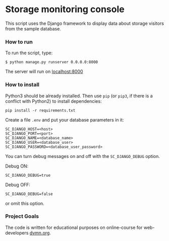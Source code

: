 # Storage monitoring console

This script uses the Django framework to display data about storage visitors from the sample database.

### How to run

To run the script, type:
```
$ python manage.py runserver 0.0.0.0:8000
```
The server will run on [localhost:8000](http://localhost:8000)

### How to install

Python3 should be already installed. 
Then use `pip` (or `pip3`, if there is a conflict with Python2) to install dependencies:
```
pip install -r requirements.txt
```
Create a file `.env` and put your database parameters in it:
```
SC_DJANGO_HOST=<host>
SC_DJANGO_PORT=<port>
SC_DJANGO_NAME=<database_name>
SC_DJANGO_USER=<database_user>
SC_DJANGO_PASSWORD=<database_user_password>
```
You can turn debug messages on and off with the `SC_DJANGO_DEBUG` option.  

Debug ON:  
```
SC_DJANGO_DEBUG=true
```  
Debug OFF:
```
SC_DJANGO_DEBUG=false
```
or omit this option.


### Project Goals

The code is written for educational purposes on online-course for web-developers [dvmn.org](https://dvmn.org/).